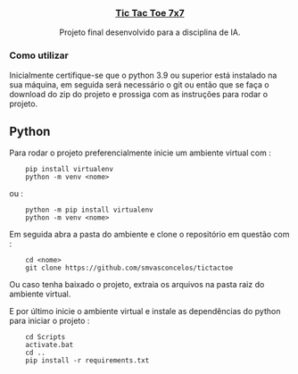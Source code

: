 <!-- PROJECT LOGO -->
<br />
<p align="center">
  <a href="https://github.com/smvasconcelos/tictactoe">
	<h3 align="center">Tic Tac Toe 7x7</h3>
  </a>
  <p align="center">
    Projeto final desenvolvido para a disciplina de IA.
    <br />
  </p>
</p>

### Como utilizar

Inicialmente certifique-se que o python 3.9 ou superior está instalado na sua máquina, em seguida será necessário o git ou então que se faça o download do zip do projeto e prossiga com as instruções para rodar o projeto.

## Python

Para rodar o projeto preferencialmente inicie um ambiente virtual com :

```
	pip install virtualenv
	python -m venv <nome>
```

ou :

```
	python -m pip install virtualenv
	python -m venv <nome>
```

Em seguida abra a pasta do ambiente e clone o repositório em questão com :

```
	cd <nome>
	git clone https://github.com/smvasconcelos/tictactoe
```

Ou caso tenha baixado o projeto, extraia os arquivos na pasta raiz do ambiente virtual.

E por último inicie o ambiente virtual e instale as dependências do python para iniciar o projeto :

```
	cd Scripts
	activate.bat
	cd ..
	pip install -r requirements.txt
```
